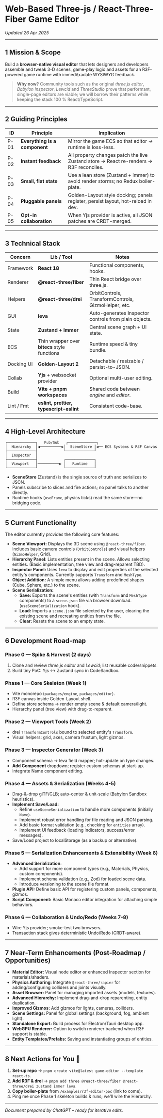 # Web-Based Three-js / React-Three-Fiber Game Editor

_Updated 26 Apr 2025_

---

## 1 Mission & Scope

Build a **browser-native visual editor** that lets designers and developers assemble and tweak 3-D scenes, game-play logic and assets for an R3F-powered game runtime with immedi\xadate WYSIWYG feedback.

> **Why now?** Community tools such as the original _three.js editor_, _Babylon Inspector_, _Lewcid_ and _ThreeStudio_ prove that performant, single-page editors are viable; we will borrow their patterns while keeping the stack 100 % React/TypeScript.

---

## 2 Guiding Principles

| ID   | Principle                     | Implication                                                                            |
| ---- | ----------------------------- | -------------------------------------------------------------------------------------- |
| P-01 | **Everything is a component** | Mirror the game ECS so that editor → runtime is loss-less.                             |
| P-02 | **Instant feedback**          | All property changes patch the live Zustand store → React re-renders → R3F reconciles. |
| P-03 | **Small, flat state**         | Use a lean store (Zustand + Immer) to avoid render storms; no Redux boiler-plate.      |
| P-04 | **Pluggable panels**          | Golden-Layout style docking; panels register, persist layout, hot-reload in dev.       |
| P-05 | **Opt-in collaboration**      | When Yjs provider is active, all JSON patches are CRDT-merged.                         |

---

## 3 Technical Stack

| Concern    | Lib / Tool                                   | Notes                                                 |
| ---------- | -------------------------------------------- | ----------------------------------------------------- |
| Framework  | **React 18**                                 | Functional components, hooks.                         |
| Renderer   | **@react-three/fiber**                       | Thin React bridge over three.js.                      |
| Helpers    | **@react-three/drei**                        | OrbitControls, TransformControls, GizmoHelper, etc.   |
| GUI        | **leva**                                     | Auto-generates Inspector controls from plain objects. |
| State      | **Zustand + Immer**                          | Central scene graph + UI state.                       |
| ECS        | Thin wrapper over **bitecs** style functions | Runtime speed & tiny bundle.                          |
| Docking UI | **Golden-Layout 2**                          | Detachable / resizable / persist-to-JSON.             |
| Collab     | **Yjs** + websocket provider                 | Optional multi-user editing.                          |
| Build      | **Vite + pnpm workspaces**                   | Shared code between _engine_ and _editor_.            |
| Lint / Fmt | **eslint, prettier, typescript-eslint**      | Consistent code-base.                                 |

---

## 4 High-Level Architecture

```
┌─────────────┐   Pub/Sub   ┌─────────────┐
│  Hierarchy  │◀──────────▶│  SceneStore │◀── ECS Systems & R3F Canvas
├─────────────┤            └─────────────┘
│  Inspector  │
├─────────────┤            ┌─────────────┐
│  Viewport   │──────────▶ │   Runtime   │
└─────────────┘            └─────────────┘
```

- **SceneStore** (Zustand) is the single source of truth and serializes to JSON.
- Panels subscribe to slices and fire actions; no panel talks to another directly.
- Runtime hooks (`useFrame`, physics ticks) read the same store—no bridging code.

---

## 5 Current Functionality

The editor currently provides the following core features:

- **Scene Viewport:** Displays the 3D scene using `@react-three/fiber`. Includes basic camera controls (`OrbitControls`) and visual helpers (`GizmoHelper`, Grid).
- **Hierarchy Panel:** Lists entities present in the scene. Allows selecting entities. (Basic implementation, tree view and drag-reparent TBD).
- **Inspector Panel:** Uses `leva` to display and edit properties of the selected entity's components. Currently supports `Transform` and `MeshType`.
- **Object Addition:** A simple menu allows adding predefined shapes (Cube, Sphere, etc.) to the scene.
- **Scene Serialization:**
  - **Save:** Exports the scene's entities (with `Transform` and `MeshType` components) to a `scene.json` file via browser download. (`useSceneSerialization` hook).
  - **Load:** Imports a `scene.json` file selected by the user, clearing the existing scene and recreating entities from the file.
  - **Clear:** Resets the scene to an empty state.

---

## 6 Development Road-map

### Phase 0 — Spike & Harvest (2 days)

1. Clone and review _three.js editor_ and _Lewcid_; list reusable code/snippets.
2. Build tiny PoC: Yjs <-> Zustand sync in CodeSandbox.

### Phase 1 — Core Skeleton (Week 1)

- Vite monorepo (`packages/engine`, `packages/editor`).
- R3F canvas inside Golden-Layout shell.
- Define store schema → render empty scene & default camera/light.
- Hierarchy panel (tree view) with drag-to-reparent.

### Phase 2 — Viewport Tools (Week 2)

- drei `TransformControls` bound to selected entity's `Transform`.
- Visual helpers: grid, axes, camera frustum, light gizmos.

### Phase 3 — Inspector Generator (Week 3)

- Component schema → leva field mapper; hot-update on type changes.
- **Add Component** dropdown; register custom schemas at start-up.
- Integrate Name component editing.

### Phase 4 — Assets & Serialization (Weeks 4-5)

- Drag-&-drop glTF/GLB; auto-center & unit-scale (Babylon Sandbox heuristics).
- **Implement Save/Load:**
  - Refine `useSceneSerialization` to handle more components (initially `Name`).
  - Implement robust error handling for file reading and JSON parsing.
  - Add basic format validation (e.g., checking for `entities` array).
  - Implement UI feedback (loading indicators, success/error messages).
- Save/Load project to localStorage (as a backup or alternative).

### Phase 5 — Serialization Enhancements & Extensibility (Week 6)

- **Advanced Serialization:**
  - Add support for more component types (e.g., Materials, Physics, custom components).
  - Implement schema validation (e.g., Zod) for loaded scene data.
  - Introduce versioning to the scene file format.
- **Plugin API:** Define basic API for registering custom panels, components, gizmos.
- **Script Component:** Basic Monaco editor integration for attaching simple behaviors.

### Phase 6 — Collaboration & Undo/Redo (Weeks 7-8)

- Wire Yjs provider; smoke-test two browsers.
- Transaction stack gives deterministic Undo/Redo (CRDT-aware).

---

## 7 Near-Term Enhancements (Post-Roadmap / Opportunities)

- **Material Editor:** Visual node editor or enhanced Inspector section for materials/shaders.
- **Physics Authoring:** Integrate `@react-three/rapier` for adding/configuring colliders and joints visually.
- **Asset Browser:** Panel for managing imported assets (models, textures).
- **Advanced Hierarchy:** Implement drag-and-drop reparenting, entity duplication.
- **Improved Gizmos:** Add gizmos for lights, cameras, colliders.
- **Scene Settings:** Panel for global settings (background, fog, ambient light).
- **Standalone Export:** Build process for Electron/Tauri desktop app.
- **WebGPU Renderer:** Option to switch renderer backend when R3F support is stable.
- **Entity Templates/Prefabs:** Saving and instantiating groups of entities.

---

## 8 Next Actions for You 🚀

1. **Set-up repo** → `pnpm create vite@latest game-editor --template react-ts`.
2. **Add R3F & drei** → `pnpm add three @react-three/fiber @react-three/drei zustand immer leva`.
3. **Copy boiler-plate** from `/examples/r3f-editor-poc` (link to come).
4. Ping me once Phase 1 skeleton builds & runs; we'll wire the Hierarchy.

---

_Document prepared by ChatGPT – ready for iterative edits._

